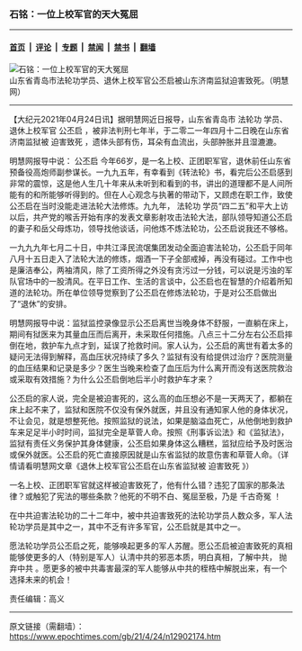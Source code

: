 ### 石铭：一位上校军官的天大冤屈

---

#### [首页](../../../..?n12902174) &nbsp;|&nbsp; [评论](../../../../../epoch-comment?n12902174) &nbsp;|&nbsp; [专题](../../../../../epoch-special?n12902174) &nbsp;|&nbsp; [禁闻](../../../../../epoch-news?n12902174) &nbsp;|&nbsp; [禁书](../../../../../books?n12902174) &nbsp;|&nbsp; [翻墙](https://github.com/gfw-breaker/nogfw/blob/master/README.md?n12902174)


<div><img alt="石铭：一位上校军官的天大冤屈" class="attachment-djy_600_400 size-djy_600_400 wp-post-image" src="https://i.epochtimes.com/assets/uploads/2021/04/id12887908-feb8b59c536c25566fa0046be2c8a2de-600x400.jpg"/>
<div class="caption">
 山东省青岛市法轮功学员、退休上校军官公丕启被山东济南监狱迫害致死。（明慧网）
</div></div><hr/><div class="post_content" id="artbody" itemprop="articleBody">
 <!-- article content begin -->
 <p>
  【大纪元2021年04月24日讯】据明慧网近日报导，山东省青岛市
  <ok href="https://www.epochtimes.com/gb/tag/%E6%B3%95%E8%BD%AE%E5%8A%9F.html">
   法轮功
  </ok>
  学员、退休上校军官
  <ok href="https://www.epochtimes.com/gb/tag/%E5%85%AC%E4%B8%95%E5%90%AF.html">
   公丕启
  </ok>
  ，被非法判刑七年半，于二零二一年四月十二日晚在山东省济南监狱被
  <ok href="https://www.epochtimes.com/gb/tag/%E8%BF%AB%E5%AE%B3%E8%87%B4%E6%AD%BB.html">
   迫害致死
  </ok>
  ，遗体头部有伤，耳朵有血流出，头部肿胀并且湿漉漉。
 </p>
 <p>
  明慧网报导中说：
  <ok href="https://www.epochtimes.com/gb/tag/%E5%85%AC%E4%B8%95%E5%90%AF.html">
   公丕启
  </ok>
  今年66岁，是一名上校、正团职军官，退休前任山东省预备役高炮师副参谋长。一九九五年，有幸看到《转法轮》书，看完后公丕启感到非常的震惊，这是他人生几十年来从未听到和看到的书，讲出的道理都不是人间所能有的和所能够听得到的。但在人心观念与执著的带动下，又顾虑在职工作，致使公丕启在当时没能走进法轮大法修炼。九九年，
  <ok href="https://www.epochtimes.com/gb/tag/%E6%B3%95%E8%BD%AE%E5%8A%9F.html">
   法轮功
  </ok>
  学员“四二五”和平大上访以后，共产党的喉舌开始有序的发表文章影射攻击法轮大法，部队领导知道公丕启的妻子和岳父母炼功，领导找他谈话，问他炼不炼法轮功，公丕启说我还不够格。
 </p>
 <p>
  一九九九年七月二十日，中共江泽民流氓集团发动全面迫害法轮功，公丕启于同年八月十五日走入了法轮大法的修炼，烟酒一下子全部戒掉，再没有碰过。工作中也是廉洁奉公，两袖清风，除了工资所得之外没有贪污过一分钱，可以说是污浊的军队官场中的一股清风。在平日工作、生活的言谈中，公丕启也在智慧的介绍着所知道的法轮功。所在单位领导觉察到了公丕启在修炼法轮功，于是对公丕启做出了“退休”的安排。
 </p>
 <p>
  明慧网报导中说：监狱监控录像显示公丕启离世当晚身体不舒服，一直躺在床上，期间有狱医来为其量血压而后离开，未采取任何措施。八点三十二分左右公丕启摔倒在地，救护车九点才到，延误了抢救时间。家人认为，公丕启的离世有着太多的疑问无法得到解释，高血压状况持续了多久？监狱有没有给提供过治疗？医院测量的血压结果和记录是多少？医生当晚来检查了血压后为什么离开而没有送医院救治或采取有效措施？为什么公丕启倒地后半小时救护车才来？
 </p>
 <p>
  公丕启的家人说，完全是被迫害死的，这么高的血压想必不是一天两天了，都躺在床上起不来了，监狱和医院不仅没有保外就医，并且没有通知家人他的身体状况，不让会见，就是想整死他。按照监狱的说法，如果是脑溢血死亡，从他倒地到救护车来足足半小时时间，监狱完全是草菅人命。按照《刑事诉讼法》和《监狱法》，监狱有责任义务保护其身体健康，公丕启如果身体这么糟糕，监狱应给予及时医治或保外就医。公丕启的死亡直接原因就是山东省监狱的故意伤害和草菅人命。（详情请看明慧网文章《退休上校军官公丕启在山东省监狱被
  <ok href="https://www.epochtimes.com/gb/tag/%E8%BF%AB%E5%AE%B3%E8%87%B4%E6%AD%BB.html">
   迫害致死
  </ok>
  》）
 </p>
 <p>
  一名上校、正团职军官就这样被迫害致死了，他有什么错？违犯了国家的那条法律？或触犯了宪法的哪些条款？他死的不明不白、冤屈至极，乃是
  <ok href="https://www.epochtimes.com/gb/tag/%E5%8D%83%E5%8F%A4%E5%A5%87%E5%86%A4.html">
   千古奇冤
  </ok>
  ！
 </p>
 <p>
  在中共迫害法轮功的二十二年中，被中共迫害致死的法轮功学员人数众多，军人法轮功学员是其中之一，其中不乏有许多军官，公丕启就是其中之一。
 </p>
 <p>
  愿法轮功学员公丕启之死，能够唤起更多的军人苏醒。愿公丕启被迫害致死的真相能够使更多的人（特别是军人）认清中共的邪恶本质，明白真相，了解中共，
  <ok href="https://www.epochtimes.com/gb/tag/%E6%8A%9B%E5%BC%83%E4%B8%AD%E5%85%B1.html">
   抛弃中共
  </ok>
  。愿更多的被中共毒害最深的军人能够从中共的桎梏中解脱出来，有一个选择未来的机会！
 </p>
 <p>
  责任编辑：高义
 </p>
 <!-- article content end -->
 <div id="below_article_ad">
 </div>
</div>


---

原文链接（需翻墙）：https://www.epochtimes.com/gb/21/4/24/n12902174.htm
